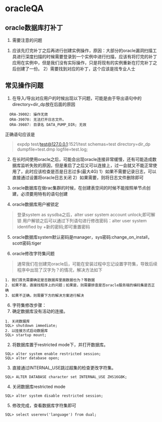 # oracleQA

## oracle数据库打补丁
1. 需要注意的问题
  1) 应该先打完补丁之后再进行创建实例操作，原因：大部分的oracle漏洞扫描工具进行深度扫描的时候需要登录到一个实例中进行扫描，应该有将打完的补丁应用在实例中，但是我们没有实际操作，只是将现有的实例重新在打完补丁之后创建了一份。
  2）需要找到对应的补丁，这个应该是找专业人士

## 常见操作问题
1. 在导入/导出对应用户的时候出现以下问题，可能是由于导出语句中的directory=dir_dp放在后面的原因
```
  ORA-39002: 操作无效
  ORA-39070: 无法打开日志文件。
  ORA-39087: 目录名 DATA_PUMP_DIR; 无效
```
正确语句应该是
> expdp test/test@127.0.0.1:1521/test schemas=test directory=dir_dp dumpfile=test.dmp logfile=test.log;

2. 在长时间使用oracle之后，可能会出现oracle连接非常缓慢，还有可能造成数据库监听失败的原因，但是重启了之后又可以连接上，过一会就又不能正常使用了，此时应该检查是否是日志过多(最大4G)
  1）如果不需要记录日志，可以直接通过设置将oracle日志关闭
  2）如果需要，则将日志文件删除即可

3. oracle数据库在做rac集群的时候，在创建表空间的时候不能按照单节点创建，必须要用特有的语句创建

4. oracle数据库用户被锁定
> 登录system as sysdba之后，alter user system account unlock;即可解锁
> 用户解锁之后可以通过下列语句进行修改密码：alter user system identified by +新的密码;即可重置密码

5. oracle数据库system默认密码是manager，sys密码:change_on_install，scott密码:tiger

6. oracle修改字符集问题
> 通常我们在创建完oracle后，可能在安装过程中忘记设置字符集，导致后续程序中出现了汉字为？的情况，解决方法如下
```
1. 我们首先需要确定是否数据库里面数据也为？等数据
2. 如果不是，直接找程序上的问题；如果是，则需要排查是否oracle服务端的编码集是否正确
3. 如果不正确，则需要下方的解决方案进行解决
```
6. 字符集修改步骤：
1. 确定数据库没有活动的连接。
```
1. 关闭数据库
SQL> shutdown immediate;
2. 以挂接方式启动数据库
SQL> startup mount;
```
2. 将数据库置于restricted mode下，并打开数据库。
```
SQL> alter system enable restricted session;
SQL> alter database open;
```
3. 直接通过INTERNAL_USE跳过超集的检查更改字符集。
```
SQL> ALTER DATABASE character set INTERNAL_USE ZHS16GBK; 
```
4. 关闭数据库restricted mode
```
SQL> alter system disable restricted session;
```
5. 修改完成，查看数据库字符集即可
```
SQL> select userenv('language') from dual;
```
